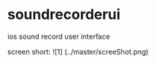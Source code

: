 soundrecorderui
===============

ios sound record user interface

screen short:
![1] (../master/screeShot.png)
